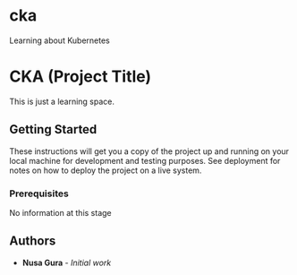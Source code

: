 # cka
Learning about Kubernetes
# CKA (Project Title)

This is just a learning space.

## Getting Started

These instructions will get you a copy of the project up and running on your local machine
for development and testing purposes. See deployment for notes on how to deploy the project
on a live system.

### Prerequisites

No information at this stage 

## Authors

* **Nusa Gura** - *Initial work* 
